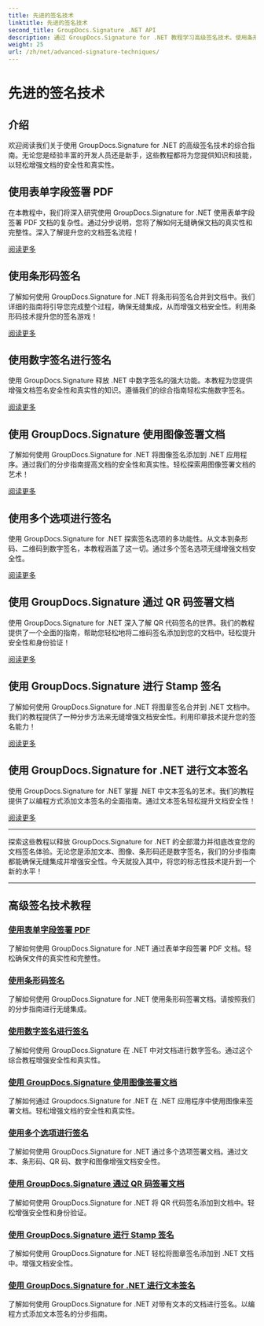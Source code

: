 ```yaml
---
title: 先进的签名技术
linktitle: 先进的签名技术
second_title: GroupDocs.Signature .NET API
description: 通过 GroupDocs.Signature for .NET 教程学习高级签名技术。使用条形码、数字等方式无缝签署 PDF、图像和文档。
weight: 25
url: /zh/net/advanced-signature-techniques/
---
```


# 先进的签名技术

## 介绍

欢迎阅读我们关于使用 GroupDocs.Signature for .NET 的高级签名技术的综合指南。无论您是经验丰富的开发人员还是新手，这些教程都将为您提供知识和技能，以轻松增强文档的安全性和真实性。

## 使用表单字段签署 PDF

在本教程中，我们将深入研究使用 GroupDocs.Signature for .NET 使用表单字段签署 PDF 文档的复杂性。通过分步说明，您将了解如何无缝确保文档的真实性和完整性。深入了解提升您的文档签名流程！

[阅读更多](./sign-pdf-form-field/)

## 使用条形码签名

了解如何使用 GroupDocs.Signature for .NET 将条形码签名合并到文档中。我们详细的指南将引导您完成整个过程，确保无缝集成，从而增强文档安全性。利用条形码技术提升您的签名游戏！

[阅读更多](./sign-with-barcode/)

## 使用数字签名进行签名

使用 GroupDocs.Signature 释放 .NET 中数字签名的强大功能。本教程为您提供增强文档签名安全性和真实性的知识。遵循我们的综合指南轻松实施数字签名。

[阅读更多](./sign-with-digital/)

## 使用 GroupDocs.Signature 使用图像签署文档

了解如何使用 GroupDocs.Signature for .NET 将图像签名添加到 .NET 应用程序。通过我们的分步指南提高文档的安全性和真实性。轻松探索用图像签署文档的艺术！

[阅读更多](./sign-with-image/)

## 使用多个选项进行签名

使用 GroupDocs.Signature for .NET 探索签名选项的多功能性。从文本到条形码、二维码到数字签名，本教程涵盖了这一切。通过多个签名选项无缝增强文档安全性。

[阅读更多](./sign-with-multiple-options/)

## 使用 GroupDocs.Signature 通过 QR 码签署文档

使用 GroupDocs.Signature for .NET 深入了解 QR 代码签名的世界。我们的教程提供了一个全面的指南，帮助您轻松地将二维码签名添加到您的文档中。轻松提升安全性和身份验证！

[阅读更多](./sign-with-qr-code/)

## 使用 GroupDocs.Signature 进行 Stamp 签名

了解如何使用 GroupDocs.Signature for .NET 将图章签名合并到 .NET 文档中。我们的教程提供了一种分步方法来无缝增强文档安全性。利用印章技术提升您的签名能力！

[阅读更多](./sign-with-stamp/)

## 使用 GroupDocs.Signature for .NET 进行文本签名

使用 GroupDocs.Signature for .NET 掌握 .NET 中文本签名的艺术。我们的教程提供了以编程方式添加文本签名的全面指南。通过文本签名轻松提升文档安全性！

[阅读更多](./sign-with-text/)

---

探索这些教程以释放 GroupDocs.Signature for .NET 的全部潜力并彻底改变您的文档签名体验。无论您是添加文本、图像、条形码还是数字签名，我们的分步指南都能确保无缝集成并增强安全性。今天就投入其中，将您的标志性技术提升到一个新的水平！

---

## 高级签名技术教程
### [使用表单字段签署 PDF](./sign-pdf-form-field/)
了解如何使用 GroupDocs.Signature for .NET 通过表单字段签署 PDF 文档。轻松确保文件的真实性和完整性。
### [使用条形码签名](./sign-with-barcode/)
了解如何使用 GroupDocs.Signature for .NET 使用条形码签署文档。请按照我们的分步指南进行无缝集成。
### [使用数字签名进行签名](./sign-with-digital/)
了解如何使用 GroupDocs.Signature 在 .NET 中对文档进行数字签名。通过这个综合教程增强安全性和真实性。
### [使用 GroupDocs.Signature 使用图像签署文档](./sign-with-image/)
了解如何通过 Groupdocs.Signature for .NET 在 .NET 应用程序中使用图像来签署文档。轻松增强文档的安全性和真实性。
### [使用多个选项进行签名](./sign-with-multiple-options/)
了解如何使用 GroupDocs.Signature for .NET 通过多个选项签署文档。通过文本、条形码、QR 码、数字和图像增强文档安全性。
### [使用 GroupDocs.Signature 通过 QR 码签署文档](./sign-with-qr-code/)
了解如何使用 GroupDocs.Signature for .NET 将 QR 代码签名添加到文档中。轻松增强安全性和身份验证。
### [使用 GroupDocs.Signature 进行 Stamp 签名](./sign-with-stamp/)
了解如何使用 GroupDocs.Signature for .NET 轻松将图章签名添加到 .NET 文档中。增强文档安全性。
### [使用 GroupDocs.Signature for .NET 进行文本签名](./sign-with-text/)
了解如何使用 GroupDocs.Signature for .NET 对带有文本的文档进行签名。以编程方式添加文本签名的分步指南。